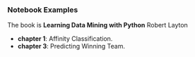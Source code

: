 ### Notebook Examples

The book is **Learning Data Mining with Python** Robert Layton

- **chapter 1**: Affinity Classification.
- **chapter 3**: Predicting Winning Team.
